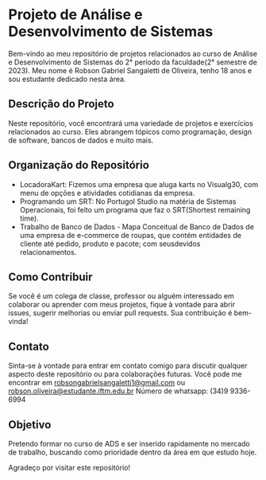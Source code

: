 # Projeto de Análise e Desenvolvimento de Sistemas

Bem-vindo ao meu repositório de projetos relacionados ao curso de Análise e Desenvolvimento de Sistemas do 2° período da faculdade(2° semestre de 2023). 
Meu nome é Robson Gabriel Sangaletti de Oliveira, tenho 18 anos e sou estudante dedicado nesta área.

## Descrição do Projeto

Neste repositório, você encontrará uma variedade de projetos e exercícios relacionados ao curso. Eles abrangem tópicos como programação, design de software, bancos de dados e muito mais.

## Organização do Repositório

- LocadoraKart: Fizemos uma empresa que aluga karts no Visualg30, com menu de opções e atividades cotidianas da empresa.
- Programando um SRT: No Portugol Studio na matéria de Sistemas Operacionais, foi feito um programa que faz o SRT(Shortest remaining time).
- Trabalho de Banco de Dados - Mapa Conceitual de Banco de Dados de uma empresa de e-commerce de roupas, que contém entidades de cliente até pedido, produto e pacote; com seusdevidos relacionamentos.

## Como Contribuir

Se você é um colega de classe, professor ou alguém interessado em colaborar ou aprender com meus projetos, fique à vontade para abrir issues, sugerir melhorias ou enviar pull requests. Sua contribuição é bem-vinda!

## Contato

Sinta-se à vontade para entrar em contato comigo para discutir qualquer aspecto deste repositório ou para colaborações futuras. Você pode me encontrar em robsongabrielsangaletti1@gmail.com ou robson.oliveira@estudante.iftm.edu.br
Número de whatsapp: (34)9 9336-6994

## Objetivo
Pretendo formar no curso de ADS e ser inserido rapidamente no mercado de trabalho, buscando como prioridade dentro da área em que estudo hoje.

Agradeço por visitar este repositório!
